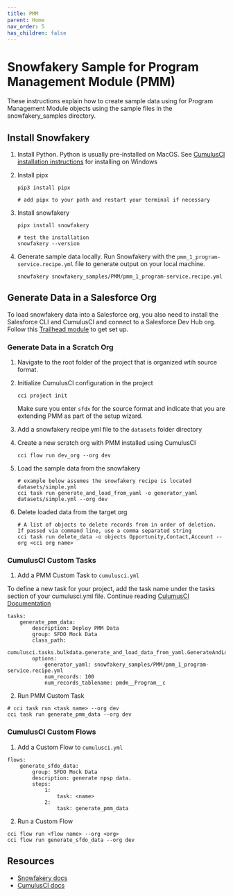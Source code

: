 ```yaml
---
title: PMM
parent: Home
nav_order: 5
has_children: false
---
```


# Snowfakery Sample for Program Management Module (PMM)
These instructions explain how to create sample data using for Program Management Module objects using the sample files in the snowfakery_samples directory.

## Install Snowfakery

1. Install Python. Python is usually pre-installed on MacOS. See [CumulusCI installation instructions](https://cumulusci.readthedocs.io/en/latest/install.html) for installing on Windows

1. Install pipx

   ```
   pip3 install pipx

   # add pipx to your path and restart your terminal if necessary
   ```

1. Install snowfakery 

   ```
   pipx install snowfakery
   
   # test the installation
   snowfakery --version
   ```

1. Generate sample data locally. Run Snowfakery with the `pmm_1_program-service.recipe.yml` file to generate output on your local machine.

   ```
   snowfakery snowfakery_samples/PMM/pmm_1_program-service.recipe.yml
   ```

## Generate Data in a Salesforce Org
To load snowfakery data into a Salesforce org, you also need to install the Salesforce CLI and CumulusCI and connect to a Salesforce Dev Hub org. Follow this [Trailhead module](https://trailhead.salesforce.com/content/learn/modules/cumulusci-setup) to get set up. 

### Generate Data in a Scratch Org
1. Navigate to the root folder of the project that is organized wtih source format.

2. Initialize CumulusCI configuration in the project

   ```
   cci project init
   ```
   Make sure you enter `sfdx` for the source format and indicate that you are extending PMM as part of the setup wizard.

3. Add a snowfakery recipe yml file to the `datasets` folder directory

4. Create a new scratch org with PMM installed using CumulusCI
   ```
   cci flow run dev_org --org dev
   ```

5. Load the sample data from the snowfakery 
   ```
   # example below assumes the snowfakery recipe is located datasets/simple.yml
   cci task run generate_and_load_from_yaml -o generator_yaml datasets/simple.yml --org dev
   ```
6. Delete loaded data from the target org
   ```
   # A list of objects to delete records from in order of deletion.  If passed via command line, use a comma separated string
   cci task run delete_data -o objects Opportunity,Contact,Account --org <cci org name>
   ```
### CumulusCI Custom Tasks

1. Add a PMM Custom Task to `cumulusci.yml`

To define a new task for your project, add the task name under the tasks section of your cumulusci.yml file. Continue reading [CulumusCI Documentation](https://cumulusci.readthedocs.io/en/latest/config.html?highlight=add%20task#add-a-custom-task)
```
tasks:
    generate_pmm_data:
        description: Deploy PMM Data
        group: SFDO Mock Data
        class_path: 
            cumulusci.tasks.bulkdata.generate_and_load_data_from_yaml.GenerateAndLoadDataFromYaml
        options:
            generator_yaml: snowfakery_samples/PMM/pmm_1_program-service.recipe.yml
            num_records: 100
            num_records_tablename: pmdm__Program__c
```
2. Run PMM Custom Task
```
# cci task run <task name> --org dev
cci task run generate_pmm_data --org dev
```
### CumulusCI Custom Flows

1. Add a Custom Flow to `cumulusci.yml`

```
flows:
    generate_sfdo_data:
        group: SFDO Mock Data
        description: generate npsp data.
        steps:
            1:
                task: <name> 
            2:
                task: generate_pmm_data
```
2. Run a Custom Flow
```
cci flow run <flow name> --org <org>
cci flow run generate_sfdo_data --org dev
```

## Resources
- [Snowfakery docs](https://snowfakery.readthedocs.io/en/stable/)
- [CumulusCI docs](https://cumulusci.readthedocs.io/en/latest/)
